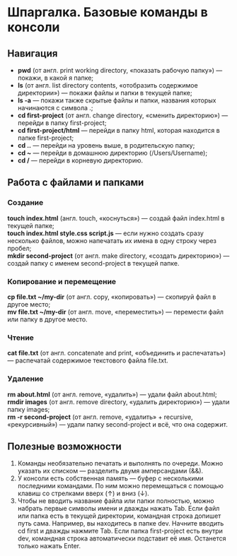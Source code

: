 # Шпаргалка. Базовые команды в консоли
## Навигация
- **pwd** (от англ. print working directory, «показать рабочую папку») — покажи, в какой я папке;<br>
- **ls** (от англ. list directory contents, «отобразить содержимое директории») — покажи файлы и папки в текущей папке;<br>
- **ls -a** — покажи также скрытые файлы и папки, названия которых начинаются с символа .;<br>
- **cd first-project** (от англ. change directory, «сменить директорию») — перейди в папку first-project;<br>
- **cd first-project/html** — перейди в папку html, которая находится в папке first-project;<br>
- **cd ..** — перейди на уровень выше, в родительскую папку;<br>
- **cd ~** — перейди в домашнюю директорию (/Users/Username);<br>
- **cd /** — перейди в корневую директорию.<br>
## Работа с файлами и папками
### Создание
**touch index.html** (англ. touch, «коснуться») — создай файл index.html в текущей папке;<br>
**touch index.html style.css script.js** — если нужно создать сразу несколько файлов, можно напечатать их имена в одну строку через пробел;<br>
**mkdir second-project** (от англ. make directory, «создать директорию») — создай папку с именем second-project в текущей папке.<br>
### Копирование и перемещение
**cp file.txt ~/my-dir** (от англ. copy, «копировать») — скопируй файл в другое место;<br>
**mv file.txt ~/my-dir** (от англ. move, «переместить») — перемести файл или папку в другое место.<br>
### Чтение
**cat file.txt** (от англ. concatenate and print, «объединить и распечатать») — распечатай содержимое текстового файла file.txt.<br>
### Удаление
**rm about.html** (от англ. remove, «удалить») — удали файл about.html;<br>
**rmdir images** (от англ. remove directory, «удалить директорию») — удали папку images;<br>
**rm -r second-project** (от англ. remove, «удалить» + recursive, «рекурсивный») — удали папку second-project и всё, что она содержит.<br>
## Полезные возможности
1.  Команды необязательно печатать и выполнять по очереди. Можно указать их списком — разделить двумя амперсандами (&&).<br>
2.  У консоли есть собственная память — буфер с несколькими последними командами. По ним можно перемещаться с помощью клавиш со стрелками вверх (↑) и вниз (↓).<br>
3.  Чтобы не вводить название файла или папки полностью, можно набрать первые символы имени и дважды нажать Tab. Если файл или папка есть в текущей директории, командная строка допишет путь сама. Например, вы находитесь в папке dev. Начните вводить cd first и дважды нажмите Tab. Если папка first-project есть внутри dev, командная строка автоматически подставит её имя. Останется только нажать Enter.<br>
